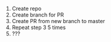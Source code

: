 1) Create repo
2) Create branch for PR
3) Create PR from new branch to master
4) Repeat step 3 5 times
5) ???
